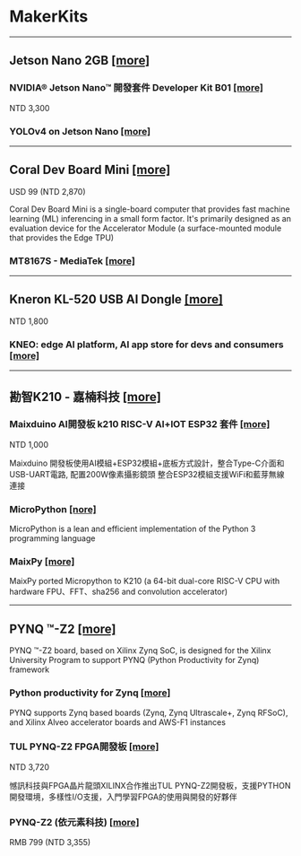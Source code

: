 # MakerKits

---
## Jetson Nano 2GB [[more]](https://www.nvidia.com/zh-tw/autonomous-machines/embedded-systems/jetson-nano/education-projects/)

### NVIDIA® Jetson Nano™ 開發套件 Developer Kit B01 [[more]](https://robotkingdom.com.tw/product/nvidia-jetson-nano-developer-kit-b01)

NTD 3,300

### YOLOv4 on Jetson Nano [[more]](https://jkjung-avt.github.io/yolov4/)

---
## Coral Dev Board Mini [[more]](https://coral.ai/products/dev-board-mini/#description)

USD 99 (NTD 2,870)

Coral Dev Board Mini is a single-board computer that provides fast machine learning (ML) inferencing in a small form factor. It's primarily designed as an evaluation device for the Accelerator Module (a surface-mounted module that provides the Edge TPU)

### MT8167S - MediaTek [[more]](https://www.mediatek.com/products/homeNetworking/mt8167s)

---
## Kneron KL-520 USB AI Dongle [[more]](https://www.ruten.com.tw/item/show?22036276707372)

NTD 1,800

### KNEO: edge AI platform, AI app store for devs and consumers [[more]](http://www.kneron.com/technology/KNEO/)

---
## 勘智K210 - 嘉楠科技 [[more]](https://canaan-creative.com/product/kendryteai)

### Maixduino AI開發板 k210 RISC-V AI+lOT ESP32 套件 [[more]](https://www.playrobot.com/ai-artificial-intelligence/2637-maixduino-ai-k210-risc-v-ailot-esp32-.html)

NTD 1,000

Maixduino 開發板使用AI模組+ESP32模組+底板方式設計，整合Type-C介面和USB-UART電路, 配置200W像素攝影鏡頭 整合ESP32模組支援WiFi和藍芽無線連接 

### MicroPython [[nore]](https://micropython.org/)

MicroPython is a lean and efficient implementation of the Python 3 programming language

### MaixPy [[more]](https://maixpy.sipeed.com/en/)

MaixPy ported Micropython to K210 (a 64-bit dual-core RISC-V CPU with hardware FPU、FFT、sha256 and convolution accelerator)

---
## PYNQ ™-Z2 [[more]](http://www.e-elements.com/tw/product/show/id/133.shtml)

PYNQ ™-Z2 board, based on Xilinx Zynq SoC, is designed for the Xilinx University Program to support PYNQ (Python Productivity for Zynq) framework

### Python productivity for Zynq [[more]](http://www.pynq.io/board.html)

PYNQ supports Zynq based boards (Zynq, Zynq Ultrascale+, Zynq RFSoC), and Xilinx Alveo accelerator boards and AWS-F1 instances

### TUL PYNQ-Z2 FPGA開發板 [[more]](https://www.pcstore.com.tw/store1495528887/M40967219.htm)

NTD 3,720

憾訊科技與FPGA晶片龍頭XILINX合作推出TUL PYNQ-Z2開發板，支援PYTHON開發環境，多樣性I/O支援，入門學習FPGA的使用與開發的好夥伴

### PYNQ-Z2 (依元素科技) [[more]](https://mp.weixin.qq.com/s/-cfC3HGwfxfWAdSliJcIFA)

RMB 799 (NTD 3,355)








